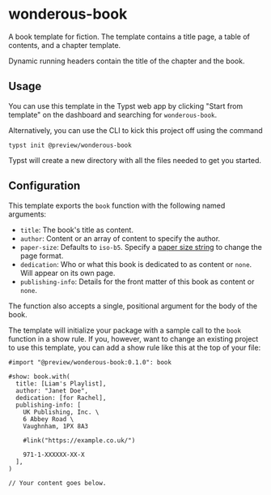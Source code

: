 # wonderous-book
A book template for fiction. The template contains a title page, a table of contents, and a chapter template.

Dynamic running headers contain the title of the chapter and the book.

## Usage
You can use this template in the Typst web app by clicking "Start from template"
on the dashboard and searching for `wonderous-book`.

Alternatively, you can use the CLI to kick this project off using the command
```
typst init @preview/wonderous-book
```

Typst will create a new directory with all the files needed to get you started.

## Configuration
This template exports the `book` function with the following named arguments:

- `title`: The book's title as content.
- `author`: Content or an array of content to specify the author.
- `paper-size`: Defaults to `iso-b5`. Specify a [paper size
  string](https://typst.app/docs/reference/layout/page/#parameters-paper) to
  change the page format.
- `dedication`: Who or what this book is dedicated to as content or `none`. Will
  appear on its own page.
- `publishing-info`: Details for the front matter of this book as content or
  `none`.

The function also accepts a single, positional argument for the body of the
book.

The template will initialize your package with a sample call to the `book`
function in a show rule. If you, however, want to change an existing project to
use this template, you can add a show rule like this at the top of your file:

```typ
#import "@preview/wonderous-book:0.1.0": book

#show: book.with(
  title: [Liam's Playlist],
  author: "Janet Doe",
  dedication: [for Rachel],
  publishing-info: [
    UK Publishing, Inc. \
    6 Abbey Road \
    Vaughnham, 1PX 8A3

    #link("https://example.co.uk/")

    971-1-XXXXXX-XX-X
  ],
)

// Your content goes below.
```
